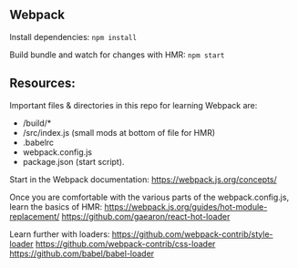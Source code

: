 ## Webpack

Install dependencies:
```npm install```

Build bundle and watch for changes with HMR:
```npm start```

## Resources:

Important files & directories in this repo for learning Webpack are:
- /build/*
- /src/index.js (small mods at bottom of file for HMR)
- .babelrc
- webpack.config.js
- package.json (start script).

Start in the Webpack documentation:
https://webpack.js.org/concepts/

Once you are comfortable with the various parts of the webpack.config.js, learn the basics of HMR:
https://webpack.js.org/guides/hot-module-replacement/
https://github.com/gaearon/react-hot-loader

Learn further with loaders:
https://github.com/webpack-contrib/style-loader
https://github.com/webpack-contrib/css-loader
https://github.com/babel/babel-loader